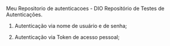 Meu Repositorio de autenticacoes - DIO
Repositório de Testes de Autenticações.

1. Autenticação via nome de usuário e de senha;

2. Autenticação via Token de acesso pessoal;
